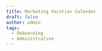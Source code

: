 ```yaml
---
title: Marketing Vacation Calendar
draft: false
author: admin
tags:
  - Onboarding
  - Administrative
---
```

